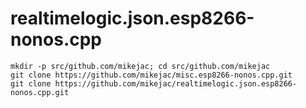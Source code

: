 # realtimelogic.json.esp8266-nonos.cpp
```
mkdir -p src/github.com/mikejac; cd src/github.com/mikejac
git clone https://github.com/mikejac/misc.esp8266-nonos.cpp.git
git clone https://github.com/mikejac/realtimelogic.json.esp8266-nonos.cpp.git
```
